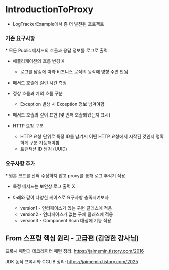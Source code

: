 # IntroductionToProxy
- LogTrackerExample에서 좀 더 발전된 프로젝트

<h3>기존 요구사항</h3>
* 모든 Public 메서드의 호출과 응답 정보를 로그로 출력

* 애플리케이션의 흐름 변경 X
  * 로그를 남김에 따라 비즈니스 로직의 동작에 영향 주면 안됨
  
* 메서드 호출에 걸린 시간 측정

* 정상 흐름과 예외 흐름 구분
  * Exception 발생 시 Exception 정보 남겨야함
  
* 메서드 호출의 깊이 표현 (몇 번째 호출되었는지 표시)

* HTTP 요청 구분
  * HTTP 요청 단위로 특정 ID를 남겨서 어떤 HTTP 요청에서 시작된 것인지 명확하게 구분 가능해야함
  * 트랜잭션 ID 남김 (UUID)
  
<h3>요구사항 추가</h3>
* 원본 코드를 전혀 수정하지 않고 proxy를 통해 로그 추적기 적용

* 특정 메서드는 보안상 로그 출력 X

* 아래와 같이 다양한 케이스로 요구사항 충족시켜보자
  * version1 - 인터페이스가 있는 구현 클래스에 적용
  * version2 - 인터페이스가 없는 구체 클래스에 적용
  * version3 - Component Scan 대상에 기능 적용
  
From 스프링 핵심 원리 - 고급편 (김영한 강사님)
---
프록시 패턴과 데코레이터 패턴 정리: https://jaimemin.tistory.com/2016

JDK 동적 프록시와 CGLIB 정리: https://jaimemin.tistory.com/2025
